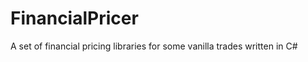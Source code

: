 FinancialPricer
===============

A set of financial pricing libraries for some vanilla trades written in C#